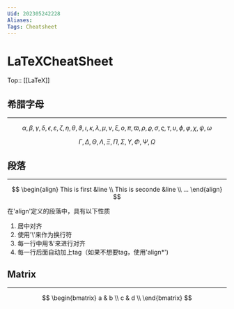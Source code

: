 ```yaml
---
Uid: 202305242228
Aliases: 
Tags: Cheatsheet 
---
```

# LaTeXCheatSheet
Top:: [[LaTeX]]

## 希腊字母
---
$$\alpha, \beta, \gamma, \delta, \epsilon, \varepsilon, \zeta, \eta, \theta, \vartheta, \iota, \kappa, \lambda, \mu, \nu, \xi, o, \pi, \varpi, \rho, \varrho, \sigma, \varsigma, \tau, \upsilon, \phi, \varphi, \chi, \psi, \omega$$

$$\Gamma, \Delta, \Theta, \Lambda, \Xi, \Pi, \Sigma, \Upsilon, \Phi, \Psi, \Omega$$

## 段落
---
$$
\begin{align}
This is first &line \\
This is seconde &line \\
...
\end{align}
$$

在'align'定义的段落中，具有以下性质
1. 居中对齐 
2. 使用'\\'来作为换行符
3. 每一行中用‘&'来进行对齐
4. 每一行后面自动加上tag（如果不想要tag，使用'align*')

## Matrix
---
$$
\begin{bmatrix}
    a & b \\
    c & d \\
\end{bmatrix}
$$